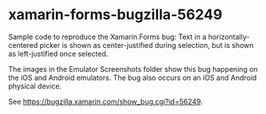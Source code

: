# xamarin-forms-bugzilla-56249
Sample code to reproduce the Xamarin.Forms bug: Text in a horizontally-centered picker is shown as center-justified during selection, but is shown as left-justified once selected.

The images in the Emulator Screenshots folder show this bug happening on the iOS and Android emulators. The bug also occurs on an iOS and Android physical device.

See https://bugzilla.xamarin.com/show_bug.cgi?id=56249.

